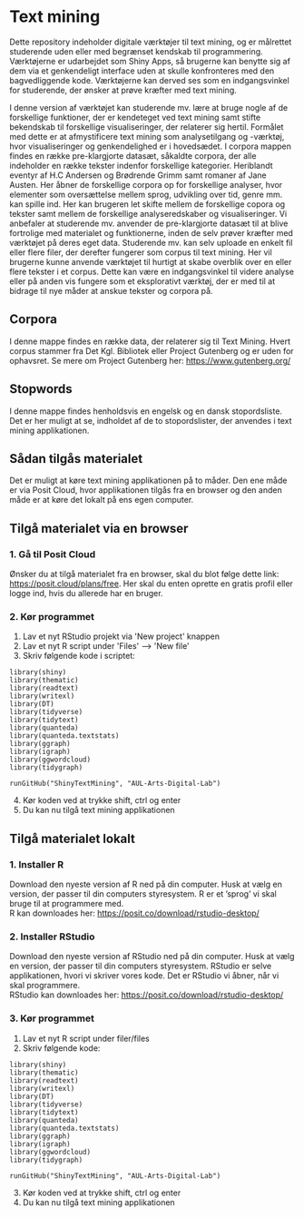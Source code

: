 # Text mining
Dette repository indeholder digitale værktøjer til text mining, og er målrettet studerende uden eller med begrænset kendskab til programmering. Værktøjerne er udarbejdet som Shiny Apps, så brugerne kan benytte sig af dem via et genkendeligt interface uden at skulle konfronteres med den bagvedliggende kode. Værktøjerne kan derved ses som en indgangsvinkel for studerende, der ønsker at prøve kræfter med text mining. 

I denne version af værktøjet kan studerende mv. lære at bruge nogle af de forskellige funktioner, der er kendeteget ved text mining samt stifte bekendskab til forskellige visualiseringer, der relaterer sig hertil. Formålet med dette er at afmystificere text mining som analysetilgang og -værktøj, hvor visualiseringer og genkendelighed er i hovedsædet. I corpora mappen findes en række pre-klargjorte datasæt, såkaldte corpora, der alle indeholder en række tekster indenfor forskellige kategorier. Heriblandt eventyr af H.C Andersen og Brødrende Grimm samt romaner af Jane Austen. Her åbner de forskellige corpora op for forskellige analyser, hvor elementer som oversættelse mellem sprog, udvikling over tid, genre mm. kan spille ind. Her kan brugeren let skifte mellem de forskellige copora og tekster samt mellem de forskellige analyseredskaber og visualiseringer. Vi anbefaler at studerende mv. anvender de pre-klargjorte datasæt til at blive fortrolige med materialet og funktionerne, inden de selv prøver kræfter med værktøjet på deres eget data. Studerende mv. kan selv uploade en enkelt fil eller flere filer, der derefter fungerer som corpus til text mining. Her vil brugerne kunne anvende værktøjet til hurtigt at skabe overblik over en eller flere tekster i et corpus. Dette kan være en indgangsvinkel til videre analyse eller på anden vis fungere som et eksplorativt værktøj, der er med til at bidrage til nye måder at anskue tekster og corpora på. 

## Corpora
I denne mappe findes en række data, der relaterer sig til Text Mining. Hvert corpus stammer fra Det Kgl. Bibliotek eller Project Gutenberg og er uden for ophavsret. Se mere om Project Gutenberg her: https://www.gutenberg.org/ 

## Stopwords
I denne mappe findes henholdsvis en engelsk og en dansk stopordsliste. Det er her muligt at se, indholdet af de to stopordslister, der anvendes i text mining applikationen. 

## Sådan tilgås materialet
Det er muligt at køre text mining applikationen på to måder. Den ene måde er via Posit Cloud, hvor applikationen tilgås fra en browser og den anden måde er at køre det lokalt på ens egen computer.

## Tilgå materialet via en browser
### 1. Gå til Posit Cloud
Ønsker du at tilgå materialet fra en browser, skal du blot følge dette link: https://posit.cloud/plans/free. Her skal du enten oprette en gratis profil eller logge ind, hvis du allerede har en bruger.

### 2. Kør programmet
1. Lav et nyt RStudio projekt via 'New project' knappen
2. Lav et nyt R script under 'Files' --> 'New file'
3. Skriv følgende kode i scriptet:  
``` 
library(shiny)
library(thematic)
library(readtext)
library(writexl)
library(DT)
library(tidyverse)
library(tidytext)
library(quanteda)
library(quanteda.textstats)
library(ggraph)
library(igraph)
library(ggwordcloud)
library(tidygraph)

runGitHub("ShinyTextMining", "AUL-Arts-Digital-Lab") 
```
4. Kør koden ved at trykke shift, ctrl og enter
5. Du kan nu tilgå text mining applikationen

## Tilgå materialet lokalt
### 1. Installer R
Download den nyeste version af R ned på din computer. Husk at vælg en version, der passer til din computers styresystem. R er et ’sprog’ vi skal bruge til at programmere med.
<br> R kan downloades her: https://posit.co/download/rstudio-desktop/
### 2. Installer RStudio
Download den nyeste version af RStudio ned på din computer. Husk at vælg en version, der passer til din computers styresystem. RStudio er selve applikationen, hvori vi skriver vores kode. Det er RStudio vi åbner, når vi skal programmere.
<br> RStudio kan downloades her: https://posit.co/download/rstudio-desktop/

### 3. Kør programmet
1. Lav et nyt R script under filer/files 
2. Skriv følgende kode:  
``` 
library(shiny)
library(thematic)
library(readtext)
library(writexl)
library(DT)
library(tidyverse)
library(tidytext)
library(quanteda)
library(quanteda.textstats)
library(ggraph)
library(igraph)
library(ggwordcloud)
library(tidygraph)

runGitHub("ShinyTextMining", "AUL-Arts-Digital-Lab") 
```
3. Kør koden ved at trykke shift, ctrl og enter
4. Du kan nu tilgå text mining applikationen
   
